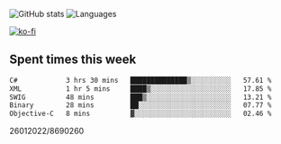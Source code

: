 ![GitHub stats](https://github-readme-stats.vercel.app/api?username=emipa606&theme=github_dark&show_icons=true) 
![Languages](https://github-readme-stats.vercel.app/api/top-langs/?username=emipa606&theme=github_dark&layout=compact)

[![ko-fi](https://ko-fi.com/img/githubbutton_sm.svg)](https://ko-fi.com/G2G55DDYD)

## Spent times this week
<!--START_SECTION:waka-->

```txt
C#            3 hrs 30 mins   ██████████████▒░░░░░░░░░░   57.61 %
XML           1 hr 5 mins     ████▒░░░░░░░░░░░░░░░░░░░░   17.85 %
SWIG          48 mins         ███▒░░░░░░░░░░░░░░░░░░░░░   13.21 %
Binary        28 mins         ██░░░░░░░░░░░░░░░░░░░░░░░   07.77 %
Objective-C   8 mins          ▓░░░░░░░░░░░░░░░░░░░░░░░░   02.46 %
```

<!--END_SECTION:waka-->


26012022/8690260
